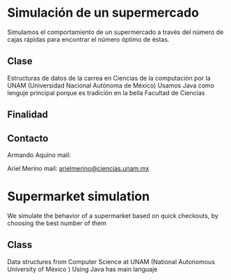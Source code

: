 # Simulación de un supermercado
Simulamos el comportamiento de un supermercado a través del número de cajas rápidas para encontrar el número óptimo de éstas.

## Clase
Estructuras de datos de la carrea en Ciencias de la computación por la UNAM (Universidad Nacional Autónoma de México)
Usamos Java como lenguje principal porque es tradición en la bella Facultad de Ciencias
## Finalidad

## Contacto
Armando Aquino 
mail: 

Ariel Merino
mail: arielmerino@ciencias.unam.mx


# Supermarket simulation
We simulate the behavior of a supermarket based on quick checkouts, by choosing the best number of them

## Class
Data structures from Computer Science at UNAM (National Autonomous University of Mexico )
Using Java has main languaje